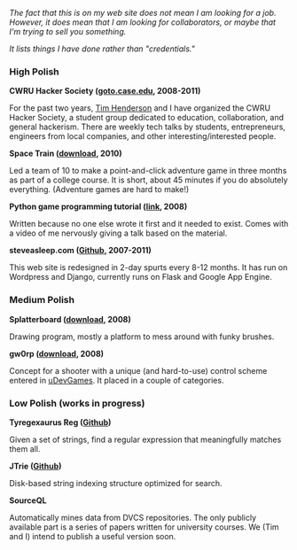 *The fact that this is on my web site does not mean I am looking for a job. However, it does mean that I am looking for collaborators, or maybe that I'm trying to sell you something.*

*It lists things I have done rather than "credentials."*

### High Polish

**CWRU Hacker Society ([goto.case.edu](http://goto.case.edu/), 2008-2011)**

For the past two years, [Tim Henderson](http://www.hackthology.com/) and I have organized the CWRU Hacker Society, a student group dedicated to education, collaboration, and general hackerism. There are weekly tech talks by students, entrepreneurs, engineers from local companies, and other interesting/interested people.

**Space Train ([download](http://dl.dropbox.com/u/360865/Space%20Train.zip), 2010)**

Led a team of 10 to make a point-and-click adventure game in three months as part of a college course. It is short, about 45 minutes if you do absolutely everything. (Adventure games are hard to make!)

**Python game programming tutorial ([link](http://www.steveasleep.com/pyglettutorial), 2008)**

Written because no one else wrote it first and it needed to exist. Comes with a video of me nervously giving a talk based on the material.

**steveasleep.com ([Github](http://www.github.com/irskep/steveasleep), 2007-2011)**

This web site is redesigned in 2-day spurts every 8-12 months. It has run on Wordpress and Django, currently runs on Flask and Google App Engine.

### Medium Polish

**Splatterboard ([download](http://www.steveasleep.com/download), 2008)**

Drawing program, mostly a platform to mess around with funky brushes.

**gw0rp ([download](http://www.steveasleep.com/gw0rp), 2008)**

Concept for a shooter with a unique (and hard-to-use) control scheme entered in [uDevGames](http://www.udevgames.com). It placed in a couple of categories.

### Low Polish (works in progress)

**Tyregexaurus Reg ([Github](http://www.github.com/irskep/t-reg))**

Given a set of strings, find a regular expression that meaningfully matches them all.

**JTrie ([Github](http://www.github.com/irskep/JTrie))**

Disk-based string indexing structure optimized for search.

**SourceQL**

Automatically mines data from DVCS repositories. The only publicly available part is a series of papers written for university courses. We (Tim and I) intend to publish a useful version soon.
